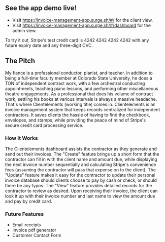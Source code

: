 ## See the app demo live!
* Visit https://invoice-management-app.surge.sh/#/ for the client view.
* Visit https://invoice-management-app.surge.sh/#/dashboard for the admin view.

To try it out, Stripe's test credit card is 4242 4242 4242 4242 with any future expiry date and any three-digit CVC.

## The Pitch
My fiance is a professional conductor, pianist, and teacher. In addition to being a full-time faculty member at Colorado State University, he does a TON of independent contract work, with a few orchestral conducting appointments, teaching piano lessons, and performing other miscellaneous theatre engagements. As a professional that does his volume of contract work, settling his books at various intervals is always a massive headache. That's where Clientelements (working title) comes in. Clientelements is an invoice management system that keeps records centralized for independent contractors. It saves clients the hassle of having to find the checkbook, envelopes, and stamps, while providing the peace of mind of Stripe's secure credit card processing service.

### How It Works
The Clientelements dashboard assists the contractor as they generate and send out their invoices. The "Create" feature brings up a short form that the contractor can fill in with the client name and amount due, while displaying the next invoice number sequentially and calculating Stripe's convenience fees (assuming the contractor will pass that expense on to the client). The "Update" feature makes it easy for the contractor to update their personal invoice database should clients choose to pay by cash or check, or should there be any typos. The "View" feature provides detailed records for the contractor to review as desired. Upon receiving their invoice, the client can look it up with their invoice number and last name to view the amount due and pay by credit card.

### Future Features
* Email receipts
* Invoice pdf generator
* Customer Contact Form